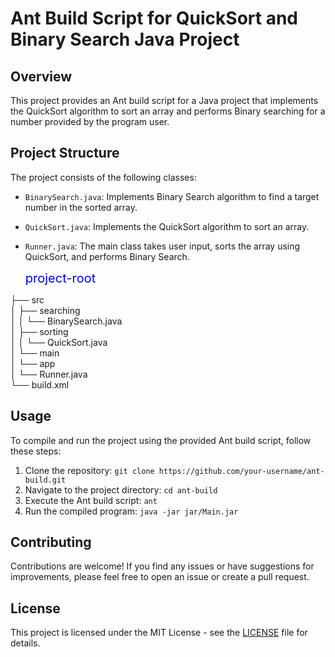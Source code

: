 # Ant Build Script for QuickSort and Binary Search Java Project

## Overview
This project provides an Ant build script for a Java project that implements the QuickSort algorithm to sort an array and performs Binary searching for a number provided by the program user.

## Project Structure
The project consists of the following classes:
- `BinarySearch.java`: Implements Binary Search algorithm to find a target number in the sorted array.
- `QuickSort.java`: Implements the QuickSort algorithm to sort an array.
- `Runner.java`: The main class takes user input, sorts the array using QuickSort, and performs Binary Search.

  <span style="color: blue; font-size: 20px;">
  project-root<br>
├── src<br>
│   ├── searching<br>
│   │   └── BinarySearch.java<br>
│   ├── sorting<br>
│   │   └── QuickSort.java<br>
│   └── main<br>
│       └── app<br>
│           └── Runner.java<br>
└── build.xml<br>
</span>

## Usage
To compile and run the project using the provided Ant build script, follow these steps:
1. Clone the repository: `git clone https://github.com/your-username/ant-build.git`
2. Navigate to the project directory: `cd ant-build`
3. Execute the Ant build script: `ant`
4. Run the compiled program: `java -jar jar/Main.jar`

## Contributing
Contributions are welcome! If you find any issues or have suggestions for improvements, please feel free to open an issue or create a pull request.

## License
This project is licensed under the MIT License - see the [LICENSE](LICENSE) file for details.

